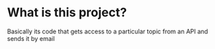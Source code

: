 # What is this project?

Basically its code that gets access to a particular topic from an API and sends it by email
